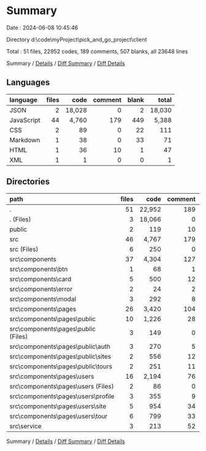# Summary

Date : 2024-06-08 10:45:46

Directory d:\\code\\myProject\\pick_and_go_project\\client

Total : 51 files,  22952 codes, 189 comments, 507 blanks, all 23648 lines

Summary / [Details](details.md) / [Diff Summary](diff.md) / [Diff Details](diff-details.md)

## Languages
| language | files | code | comment | blank | total |
| :--- | ---: | ---: | ---: | ---: | ---: |
| JSON | 2 | 18,028 | 0 | 2 | 18,030 |
| JavaScript | 44 | 4,760 | 179 | 449 | 5,388 |
| CSS | 2 | 89 | 0 | 22 | 111 |
| Markdown | 1 | 38 | 0 | 33 | 71 |
| HTML | 1 | 36 | 10 | 1 | 47 |
| XML | 1 | 1 | 0 | 0 | 1 |

## Directories
| path | files | code | comment | blank | total |
| :--- | ---: | ---: | ---: | ---: | ---: |
| . | 51 | 22,952 | 189 | 507 | 23,648 |
| . (Files) | 3 | 18,066 | 0 | 35 | 18,101 |
| public | 2 | 119 | 10 | 1 | 130 |
| src | 46 | 4,767 | 179 | 471 | 5,417 |
| src (Files) | 6 | 250 | 0 | 37 | 287 |
| src\\components | 37 | 4,304 | 127 | 373 | 4,804 |
| src\\components\\btn | 1 | 68 | 1 | 4 | 73 |
| src\\components\\card | 5 | 500 | 12 | 36 | 548 |
| src\\components\\error | 2 | 24 | 2 | 8 | 34 |
| src\\components\\modal | 3 | 292 | 8 | 26 | 326 |
| src\\components\\pages | 26 | 3,420 | 104 | 299 | 3,823 |
| src\\components\\pages\\public | 10 | 1,226 | 28 | 95 | 1,349 |
| src\\components\\pages\\public (Files) | 3 | 149 | 0 | 11 | 160 |
| src\\components\\pages\\public\\auth | 3 | 270 | 5 | 26 | 301 |
| src\\components\\pages\\public\\sites | 2 | 556 | 12 | 32 | 600 |
| src\\components\\pages\\public\\tours | 2 | 251 | 11 | 26 | 288 |
| src\\components\\pages\\users | 16 | 2,194 | 76 | 204 | 2,474 |
| src\\components\\pages\\users (Files) | 2 | 86 | 0 | 7 | 93 |
| src\\components\\pages\\users\\profile | 3 | 355 | 9 | 25 | 389 |
| src\\components\\pages\\users\\site | 5 | 954 | 34 | 85 | 1,073 |
| src\\components\\pages\\users\\tour | 6 | 799 | 33 | 87 | 919 |
| src\\service | 3 | 213 | 52 | 61 | 326 |

Summary / [Details](details.md) / [Diff Summary](diff.md) / [Diff Details](diff-details.md)